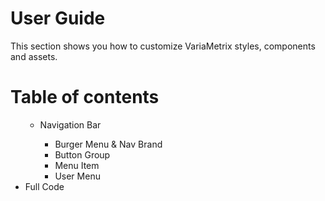 # User Guide
This section shows you how to customize VariaMetrix styles, components and assets.

# Table of contents
<ul>
    <ul>
        <li>Navigation Bar</li>
        <ul>
            <li>Burger Menu & Nav Brand</li>
            <li>Button Group</li>
            <li>Menu Item</li>
            <li>User Menu</li>
        </ul>
    </ul>
    <li>Full Code</li>
</ul>
